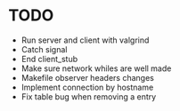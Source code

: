 
# TODO

- Run server and client with valgrind
- Catch signal
- End client_stub
- Make sure network whiles are well made
- Makefile observer headers changes
- Implement connection by hostname
- Fix table bug when removing a entry